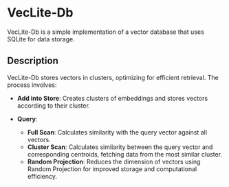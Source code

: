 # VecLite-Db

VecLite-Db is a simple implementation of a vector database that uses SQLite for data storage.

## Description

VecLite-Db stores vectors in clusters, optimizing for efficient retrieval. The process involves:

- **Add into Store**: Creates clusters of embeddings and stores vectors according to their cluster.

- **Query**:
  - **Full Scan**: Calculates similarity with the query vector against all vectors.
  - **Cluster Scan**: Calculates similarity between the query vector and corresponding centroids, fetching data from the most similar cluster.
  - **Random Projection**: Reduces the dimension of vectors using Random Projection for improved storage and computational efficiency.
